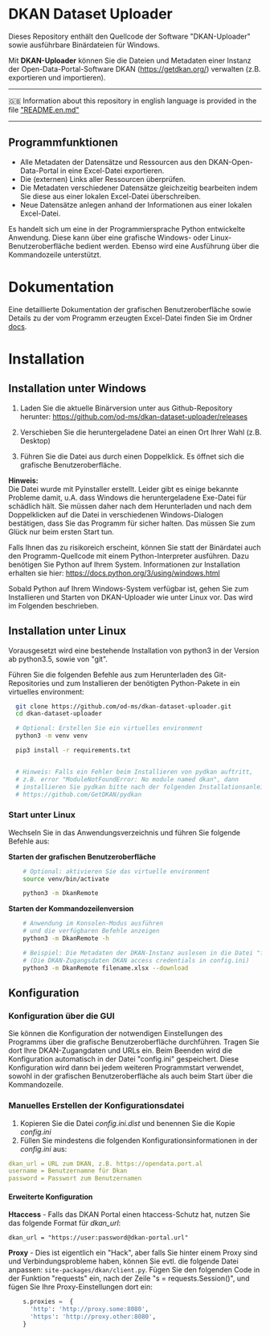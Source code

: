 # DKAN Dataset Uploader

Dieses Repository enthält den Quellcode der Software "DKAN-Uploader" sowie ausführbare Binärdateien für Windows.

Mit **DKAN-Uploader** können Sie die Dateien und Metadaten  einer Instanz der Open-Data-Portal-Software DKAN (https://getdkan.org/) verwalten (z.B. exportieren und importieren).


---

🇬🇧 Information about this repository in english language is provided in the file ["README.en.md"](README.en.md)

---

## Programmfunktionen

* Alle Metadaten der Datensätze und Ressourcen aus den DKAN-Open-Data-Portal in eine Excel-Datei exportieren.
* Die (externen) Links aller Ressourcen überprüfen.
* Die Metadaten verschiedener Datensätze gleichzeitig bearbeiten indem Sie diese aus einer lokalen Excel-Datei überschreiben.
* Neue Datensätze anlegen anhand der Informationen aus einer lokalen Excel-Datei.

Es handelt sich um eine in der Programmiersprache Python entwickelte Anwendung. Diese kann über eine grafische Windows- oder Linux-Benutzeroberfläche bedient werden. Ebenso wird eine Ausführung über die Kommandozeile unterstützt.

# Dokumentation
Eine detaillierte Dokumentation der grafischen Benutzeroberfläche sowie Details zu der vom Programm erzeugten Excel-Datei finden Sie im Ordner [docs](docs/index.md).


# Installation

## Installation unter Windows

1. Laden Sie die aktuelle Binärversion unter aus Github-Repository herunter:
https://github.com/od-ms/dkan-dataset-uploader/releases

2. Verschieben Sie die heruntergeladene Datei an einen Ort Ihrer Wahl (z.B. Desktop)

3. Führen Sie die Datei aus durch einen Doppelklick. Es öffnet sich die grafische Benutzeroberfläche.

**Hinweis:**\
Die Datei wurde mit Pyinstaller erstellt. Leider gibt es einige bekannte Probleme damit, u.A. dass Windows die heruntergeladene Exe-Datei für schädlich hält.
Sie müssen daher nach dem Herunterladen und nach dem Doppelklicken auf die Datei in verschiedenen Windows-Dialogen bestätigen, dass Sie das Programm für sicher halten. Das müssen Sie zum Glück nur beim ersten Start tun.

Falls Ihnen das zu risikoreich erscheint, können Sie statt der Binärdatei auch den Programm-Quellcode mit einem Python-Interpreter ausführen. Dazu benötigen Sie Python auf Ihrem System. Informationen zur Installation erhalten sie hier: https://docs.python.org/3/using/windows.html

Sobald  Python auf Ihrem Windows-System verfügbar ist, gehen Sie zum Installieren und Starten von DKAN-Uploader wie unter Linux vor. Das wird im Folgenden beschrieben.

## Installation unter Linux

Vorausgesetzt wird eine bestehende Installation von python3 in der Version ab python3.5, sowie von "git".

Führen Sie die folgenden Befehle aus zum Herunterladen des Git-Repositories und zum Installieren der benötigten Python-Pakete in ein virtuelles environment:

```bash
  git clone https://github.com/od-ms/dkan-dataset-uploader.git
  cd dkan-dataset-uploader

  # Optional: Erstellen Sie ein virtuelles environment
  python3 -m venv venv

  pip3 install -r requirements.txt


  # Hinweis: Falls ein Fehler beim Installieren von pydkan auftritt,
  # z.B. error "ModuleNotFoundError: No module named dkan", dann
  # installieren Sie pydkan bitte nach der folgenden Installationsanleitung:
  # https://github.com/GetDKAN/pydkan
```

### Start unter Linux
Wechseln Sie in das Anwendungsverzeichnis und führen Sie folgende Befehle aus:

**Starten der grafischen Benutzeroberfläche**
```bash
    # Optional: aktivieren Sie das virtuelle environment
    source venv/bin/activate

    python3 -m DkanRemote
```

**Starten der Kommandozeilenversion**
```bash
    # Anwendung im Konsolen-Modus ausführen
    # und die verfügbaren Befehle anzeigen
    python3 -m DkanRemote -h

    # Beispiel: Die Metadaten der DKAN-Instanz auslesen in die Datei "filename.xlsx"
    # (Die DKAN-Zugangsdaten DKAN access credentials in config.ini)
    python3 -m DkanRemote filename.xlsx --download
```


## Konfiguration


### Konfiguration über die GUI
Sie können die Konfiguration der notwendigen Einstellungen des Programms über die grafische Benutzeroberfläche durchführen. Tragen Sie dort Ihre DKAN-Zugangdaten und URLs ein. Beim Beenden wird die Konfiguration automatisch in der Datei "config.ini" gespeichert. Diese Konfiguration wird dann bei jedem weiteren Programmstart verwendet, sowohl in der grafischen Benutzeroberfläche als auch beim Start über die Kommandozeile.

### Manuelles Erstellen der Konfigurationsdatei

 1. Kopieren Sie die Datei *config.ini.dist* und benennen Sie die Kopie *config.ini*
 2. Füllen Sie mindestens die folgenden Konfigurationsinformationen in der *config.ini* aus:

```yaml
dkan_url = URL zum DKAN, z.B. https://opendata.port.al
username = Benutzernamne für Dkan
password = Passwort zum Benutzernamen
```

#### Erweiterte Konfiguration
**Htaccess** - Falls das DKAN Portal einen htaccess-Schutz hat, nutzen Sie das folgende Format für _dkan_url_:

    dkan_url = "https://user:password@dkan-portal.url"

**Proxy** - Dies ist eigentlich ein "Hack", aber falls Sie hinter einem Proxy sind und Verbindungsprobleme haben, können Sie evtl. die folgende Datei anpassen: ```site-packages/dkan/client.py```.
Fügen Sie den folgenden Code in der Funktion "requests" ein, nach der Zeile "s = requests.Session()", und fügen Sie Ihre Proxy-Einstellungen dort ein:

```python
    s.proxies =  {
      'http': 'http://proxy.some:8080',
      'https': 'http://proxy.other:8080',
    }
```
